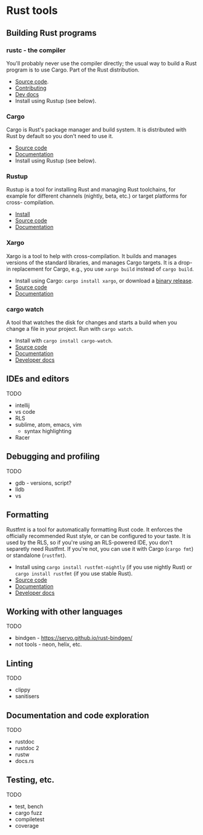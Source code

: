 # Rust tools

## Building Rust programs

### rustc - the compiler

You'll probably never use the compiler directly; the usual way to build a Rust
program is to use Cargo. Part of the Rust distribution.

* [Source code](https://github.com/rust-lang/rust).
* [Contributing](https://github.com/rust-lang/rust/blob/master/CONTRIBUTING.md)
* [Dev docs](https://forge.rust-lang.org/)
* Install using Rustup (see below).

### Cargo

Cargo is Rust's package manager and build system. It is distributed with Rust by
default so you don't need to use it.

* [Source code](https://github.com/rust-lang/cargo)
* [Documentation](http://doc.crates.io/)
* Install using Rustup (see below).

### Rustup

Rustup is a tool for installing Rust and managing Rust toolchains, for example
for different channels (nightly, beta, etc.) or target platforms for cross-
compilation.

* [Install](https://www.rustup.rs/)
* [Source code](https://github.com/rust-lang-nursery/rustup.rs)
* [Documentation](https://github.com/rust-lang-nursery/rustup.rs/blob/master/README.md)

### Xargo

Xargo is a tool to help with cross-compilation. It builds and manages versions
of the standard libraries, and manages Cargo targets. It is a drop-in
replacement for Cargo, e.g., you use `xargo build` instead of `cargo build`.

* Install using Cargo: `cargo install xargo`, or download a [binary release](https://github.com/japaric/xargo/releases).
* [Source code](https://github.com/japaric/xargo)
* [Documentation](https://github.com/japaric/xargo/blob/master/README.md)

### cargo watch

A tool that watches the disk for changes and starts a build when you change a
file in your project. Run with `cargo watch`.

* Install with `cargo install cargo-watch`.
* [Source code](https://github.com/passcod/cargo-watch)
* [Documentation](https://github.com/passcod/cargo-watch/blob/master/README.md)
* [Developer docs](https://github.com/passcod/cargo-watch/blob/master/CONTRIBUTING.md)


## IDEs and editors

TODO

* intellij
* vs code
* RLS
* sublime, atom, emacs, vim
   - syntax highlighting
* Racer

## Debugging and profiling

TODO

* gdb - versions, script?
* lldb
* vs

## Formatting

Rustfmt is a tool for automatically formatting Rust code. It enforces the
officially recommended Rust style, or can be configured to your taste. It is
used by the RLS, so if you're using an RLS-powered IDE, you don't separetly need
Rustfmt. If you're not, you can use it with Cargo (`cargo fmt`) or standalone
(`rustfmt`).

* Install using `cargo install rustfmt-nightly` (if you use nightly Rust) or
  `cargo install rustfmt` (if you use stable Rust).
* [Source code](https://github.com/rust-lang-nursery/rustfmt)
* [Documentation](https://github.com/rust-lang-nursery/rustfmt/blob/master/README.md)
* [Developer docs](https://github.com/rust-lang-nursery/rustfmt/blob/master/Contributing.md)

## Working with other languages

TODO

* bindgen - https://servo.github.io/rust-bindgen/
* not tools - neon, helix, etc.

## Linting

TODO

* clippy
* sanitisers

## Documentation and code exploration

TODO

* rustdoc
* rustdoc 2
* rustw
* docs.rs

## Testing, etc.

TODO

* test, bench
* cargo fuzz
* compiletest
* coverage
